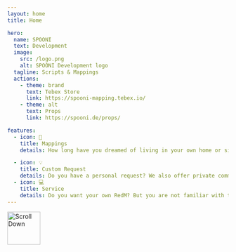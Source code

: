 ```yaml
---
layout: home
title: Home

hero:
  name: SPOONI
  text: Development
  image:
    src: /logo.png
    alt: SPOONI Development logo
  tagline: Scripts & Mappings
  actions:
    - theme: brand
      text: Tebex Store
      link: https://spooni-mapping.tebex.io/
    - theme: alt
      text: Props
      link: https://spooni.de/props/

features:
  - icon: 🗿
    title: Mappings
    details: How long have you dreamed of living in your own home or simply benefiting from the city's most important properties? With great attention to detail and authenticity, we offer excellent mappings. Our goal is to give you a new perspective on your favorite places and integrate them seamlessly into your roleplay.

  - icon: 💡
    title: Custom Request
    details: Do you have a personal request? We also offer private commissions. Whether it's a script, mapping or placeable props - anything is possible. With specific ideas from you and our understanding of authenticity and good role-playing, we can help you fulfill your wish and put a smile on your face.
  - icon: 💻
    title: Service 
    details: Do you want your own RedM? But you are not familiar with the technology or have problems setting it up? No problem! Get in touch with us on our Discord. Our expert developers can help you with everything from advice to setting up and troubleshooting your.
---
```


<div class="center-arrow">
  <a href="#sponsors" style="text-decoration: none;">
    <img src="/arrow.png" alt="Scroll Down" style="width: 75px; height: 75px;" />
  </a>
</div>

<script setup>
import {
  VPTeamPage,
  VPTeamPageTitle,
  VPTeamMembers,
  VPTeamPageSection
} from 'vitepress/theme'

const sponsors = [
    {
      avatar: 'https://cdn.discordapp.com/icons/1080957020796096664/27692dfcbf10cf409412f4c213eda4cf.webp?size=128',
      name: 'n-core',
      title: 'RDR2 Roleplay',
      links: [
          { icon: 'discord', link: 'https://discord.gg/3Kbjdu5cFZ' },
      ]
    },
    {
      avatar: 'https://cdn.discordapp.com/icons/1070353246121623594/81697cd7f6bb599fc56897df53134696.webp?size=128',
      name: 'The Last Days',
      title: 'RDR2 Survial Roleplay',
      links: [
          { icon: 'discord', link: 'https://discord.gg/thelastdays' },
      ]
    },
    {
      avatar: 'https://cdn.discordapp.com/icons/1153427642297614398/a_deec25fe81c88ac8d5cd8e58539da396.webp?size=128',
      name: 'American Dreams',
      title: 'RDR2 Roleplay',
      links: [
          { icon: 'discord', link: 'https://discord.gg/eck4zVn3Zm' },
      ]
    },
    {
      avatar: 'https://cdn.discordapp.com/icons/1262666167089369119/705dbb0c48c53ddd8c824649b6d0a662.webp?size=128',
      name: 'Babylon 1819',
      title: 'RDR2 Roleplay',
      links: [
          { icon: 'discord', link: 'https://discord.gg/UKDZ5euhd5' },
      ]
    },
    {
      avatar: 'https://cdn.discordapp.com/icons/1052829950119530547/73dbc607b1932d82bb654668938ff6cd.webp?size=128',
      name: 'Last Hope RP',
      title: 'RDR2 Roleplay',
      links: [
          { icon: 'discord', link: 'https://discord.gg/7n3wf96RpZ' },
      ]
    },
    {
      avatar: 'https://cdn.discordapp.com/icons/1143862512937336933/99dec736bccbd1b0902d8f613eec5075.webp?size=128',
      name: 'Golden Plains',
      title: 'RDR2 Roleplay',
      links: [
          { icon: 'discord', link: 'https://discord.gg/MFnB9BDcYP' },
      ]
    },
    {
      avatar: 'https://cdn.discordapp.com/icons/1251628443104448714/ec83d24a2a9c877580bb8aba3aa68a46.webp?size=128',
      name: 'WILD CREEK RP',
      title: 'RDR2 Roleplay',
      links: [
          { icon: 'discord', link: 'https://discord.gg/nyvjmTruJS' },
      ]
    },
    {
      avatar: 'https://cdn.discordapp.com/icons/1225905970035822734/3ac67d6e5c9511f452016648ee37f136.webp?size=128',
      name: 'Bluestone Falls',
      title: 'RDR2 Roleplay',
      links: [
          { icon: 'discord', link: 'https://discord.gg/6j83qWXEXm' },
      ]
    },
    {
        avatar: 'https://cdn.discordapp.com/icons/939204524466393149/dafafab983a9061e4bc87a1dd263e188.webp?size=128',
        name: 'Misty Mountain',
        title: 'RDR2 Roleplay',
        links: [
            { icon: 'discord', link: 'https://discord.gg/8Azu5NGUGn' },
        ]
    },
]
</script>

<VPTeamPage id="sponsors">
  <VPTeamPageTitle>
    <template #title>Sponsored projects</template>
  </VPTeamPageTitle>
  <VPTeamMembers size="small" :members="sponsors" />
</VPTeamPage>